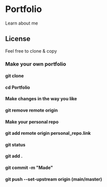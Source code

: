# Portfolio
Learn about me
## License
Feel free to clone & copy
### Make your own portfolio
#### git clone 
#### cd Portfolio
#### Make changes in the way you like
#### git remove remote origin
#### Make your personal repo
#### git add remote origin personal_repo.link
#### git status
#### git add .
#### git commit -m "Made"
#### git push --set-upstream origin (main/master)
